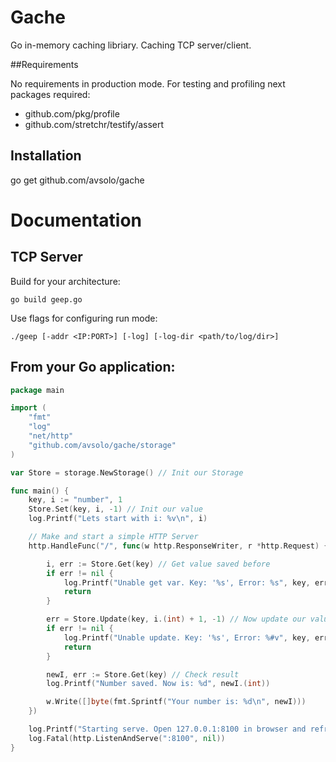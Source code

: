 # Gache

Go in-memory caching libriary. Caching TCP server/client.

##Requirements

No requirements in production mode. For testing and profiling next packages
required:
 - github.com/pkg/profile
 - github.com/stretchr/testify/assert

## Installation

go get github.com/avsolo/gache

# Documentation

## TCP Server

Build for your architecture:

    go build geep.go

Use flags for configuring run mode:

    ./geep [-addr <IP:PORT>] [-log] [-log-dir <path/to/log/dir>]

## From your Go application:

```go
package main

import (
    "fmt"
    "log"
    "net/http"
    "github.com/avsolo/gache/storage"
)

var Store = storage.NewStorage() // Init our Storage

func main() {
    key, i := "number", 1
    Store.Set(key, i, -1) // Init our value
    log.Printf("Lets start with i: %v\n", i)

    // Make and start a simple HTTP Server
    http.HandleFunc("/", func(w http.ResponseWriter, r *http.Request) {

        i, err := Store.Get(key) // Get value saved before
        if err != nil {
            log.Printf("Unable get var. Key: '%s', Error: %s", key, err.Error())
            return
        }

        err = Store.Update(key, i.(int) + 1, -1) // Now update our value
        if err != nil {
            log.Printf("Unable update. Key: '%s', Error: %#v", key, err.Error())
            return
        }

        newI, err := Store.Get(key) // Check result
        log.Printf("Number saved. Now is: %d", newI.(int))

        w.Write([]byte(fmt.Sprintf("Your number is: %d\n", newI)))
    })

    log.Printf("Starting serve. Open 127.0.0.1:8100 in browser and refresh the page")
    log.Fatal(http.ListenAndServe(":8100", nil))
}
```
